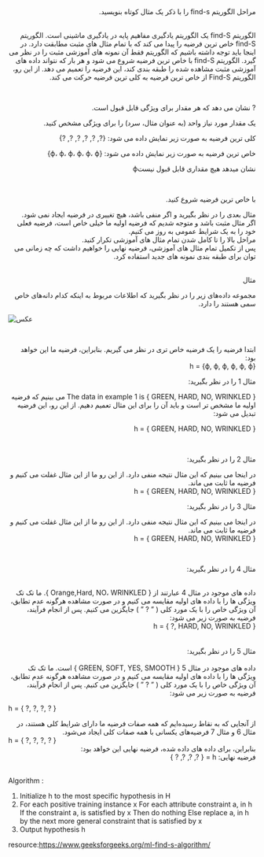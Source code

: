 ##
####
<div dir="rtl">
مراحل الگوریتم find-s را با ذکر یک مثال کوتاه بنویسید.
  </div>
<br/>

<div dir="rtl">

الگوریتم find-S یک الگوریتم یادگیری مفاهیم پایه در یادگیری ماشینی است. الگوریتم find-S خاص ترین فرضیه را پیدا می کند که با تمام مثال های مثبت مطابقت دارد. در اینجا باید توجه داشته باشیم که الگوریتم فقط آن نمونه های آموزشی مثبت را در نظر می گیرد. الگوریتم find-S با خاص ترین فرضیه شروع می شود و هر بار که نتواند داده های آموزشی مثبت مشاهده شده را طبقه بندی کند، این فرضیه را تعمیم می دهد. از این رو، الگوریتم Find-S از خاص ترین فرضیه به کلی ترین فرضیه حرکت می کند.
  
 </div>
<br/>

<div dir="rtl">
  
  ? نشان می دهد که هر مقدار برای ویژگی قابل قبول است.
  
  یک مقدار مورد نیاز واحد (به عنوان مثال، سرد) را برای ویژگی مشخص کنید.
  
  کلی ترین فرضیه به صورت زیر نمایش داده می شود: {?, ?, ?, ?, ?, ?}
  
  خاص ترین فرضیه به صورت زیر نمایش داده می شود: {ϕ، ϕ، ϕ، ϕ، ϕ، ϕ}
  
نشان میدهد هیچ مقداری قابل قبول نیستϕ
</div>
  
<br/>

<div dir="rtl">
  
  با خاص ترین فرضیه شروع کنید.
  <br/>
  
 
  مثال بعدی را در نظر بگیرید و اگر منفی باشد، هیچ تغییری در فرضیه ایجاد نمی شود.
  <br/>
  اگر مثال مثبت باشد و متوجه شدیم که فرضیه اولیه ما خیلی خاص است، فرضیه فعلی خود را به یک شرایط عمومی به روز می کنیم.
  <br/>
  مراحل بالا را تا کامل شدن تمام مثال های آموزشی تکرار کنید.
  <br/>
  پس از تکمیل تمام مثال های آموزشی، فرضیه نهایی را خواهیم داشت که چه زمانی می توان برای طبقه بندی نمونه های جدید استفاده کرد.
  </div>

<br/>
<div dir="rtl">
مثال  
<br/>
  
مجموعه داده‌های زیر را در نظر بگیرید که اطلاعات مربوط به اینکه کدام دانه‌های خاص سمی هستند را دارد.
  
  </div>
  
 ![عکس](https://github.com/semnan-university-ai/machine-learning-class/blob/main/excersiecs/Homayontoosy/6/1.png)
 
 <br/>
 
 <div dir="rtl">

  ابتدا فرضیه را یک فرضیه خاص تری در نظر می گیریم. بنابراین، فرضیه ما این خواهد بود:
  <br/>
  h = {ϕ, ϕ, ϕ, ϕ, ϕ, ϕ} 
  
  مثال 1 را در نظر بگیرید:
  <br/>
   </div>
    <div dir="rtl">
  The data in example 1 is { GREEN, HARD, NO, WRINKLED } می بینیم که فرضیه اولیه ما مشخص تر است و باید آن را برای این مثال تعمیم دهیم. از این رو، این فرضیه تبدیل می شود:
<br/> 
  
h = { GREEN, HARD, NO, WRINKLED } 

  <br/>
  
  مثال 2 را در نظر بگیرید:
  <br/>
 
  در اینجا می بینیم که این مثال نتیجه منفی دارد. از این رو ما از این مثال غفلت می کنیم و فرضیه ما ثابت می ماند.
  <br/>
  h = { GREEN, HARD, NO, WRINKLED } 
  <br/>
  
  مثال 3 را در نظر بگیرید: 
  <br/>
  
  در اینجا می بینیم که این مثال نتیجه منفی دارد. از این رو ما از این مثال غفلت می کنیم و فرضیه ما ثابت می ماند.
  <br/>
  h = { GREEN, HARD, NO, WRINKLED } 
  
  <br/>

مثال 4 را در نظر بگیرید: 
  </div>
  <br>
      <div dir="rtl">
داده های موجود در مثال 4 عبارتند از { Orange,Hard, NO، WRINKLED }. ما تک تک ویژگی ها را با داده های اولیه مقایسه می کنیم و در صورت مشاهده هرگونه عدم تطابق، آن ویژگی خاص را با یک مورد کلی ( ” ? ” ) جایگزین می کنیم. پس از انجام فرآیند، فرضیه به صورت زیر می شود:
  <br/>
  h = { ?, HARD, NO, WRINKLED } 
   </div>
<br/>
<br/>
 <div dir="rtl">
  مثال 5 را در نظر بگیرید:
     </div>
<br/>         
  <div dir="rtl">
     داده های موجود در مثال 5 { GREEN, SOFT, YES, SMOOTH } است. ما تک تک ویژگی ها را با داده های اولیه مقایسه می کنیم و در صورت مشاهده هرگونه عدم تطابق، آن ویژگی خاص را با یک مورد کلی ( ” ? ” ) جایگزین می کنیم. پس از انجام فرآیند، فرضیه به صورت زیر می شود:
  </div>
  
  h = { ?, ?, ?, ? } 
 
  <div dir="rtl">
  از آنجایی که به نقاط رسیده‌ایم که همه صفات فرضیه ما دارای شرایط کلی هستند، در مثال 6 و مثال 7 فرضیه‌های یکسانی با همه صفات کلی ایجاد می‌شود.
  <br/>
  </div>
  h = { ?, ?, ?, ? } 
  
  <br/>
  
  <div dir="rtl">
  بنابراین، برای داده های داده شده، فرضیه نهایی این خواهد بود:
  <br/>
  فرضیه نهایی: h = { ?, ?, ?, ? } 
   </div>
   
   <br/>
  
  Algorithm : 
  
  
  1. Initialize h to the most specific hypothesis in H
2. For each positive training instance x
    For each attribute constraint a, in h
        If the constraint a, is satisfied by x
        Then do nothing
        Else replace a, in h by the next more general constraint that is satisfied by x
3. Output hypothesis h 


resource:https://www.geeksforgeeks.org/ml-find-s-algorithm/
